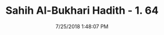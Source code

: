 ---
title        : "Sahih Al-Bukhari Hadith - 1. 64"
date         : 7/25/2018 1:48:07 PM
draft        : false
type         : "hadith"
layout       : "hadith"
BookCode     : "SHB"
VolumeNumber : "1"
HadithNumber : "64"
categories  :  ["Knowledge-Hand to hand exchange of books of knowledge and the writing of knowledge"]
tags  :  ["Abdullah bin Abbas"]
---